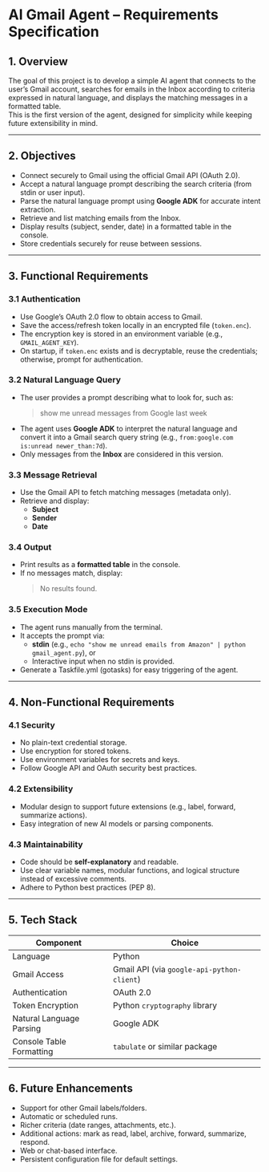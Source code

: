 # AI Gmail Agent – Requirements Specification

## 1. Overview

The goal of this project is to develop a simple AI agent that connects to the user’s Gmail account, searches for emails
in the Inbox according to criteria expressed in natural language, and displays the matching messages in a formatted
table.  
This is the first version of the agent, designed for simplicity while keeping future extensibility in mind.

---

## 2. Objectives

- Connect securely to Gmail using the official Gmail API (OAuth 2.0).
- Accept a natural language prompt describing the search criteria (from stdin or user input).
- Parse the natural language prompt using **Google ADK** for accurate intent extraction.
- Retrieve and list matching emails from the Inbox.
- Display results (subject, sender, date) in a formatted table in the console.
- Store credentials securely for reuse between sessions.

---

## 3. Functional Requirements

### 3.1 Authentication

- Use Google’s OAuth 2.0 flow to obtain access to Gmail.
- Save the access/refresh token locally in an encrypted file (`token.enc`).
- The encryption key is stored in an environment variable (e.g., `GMAIL_AGENT_KEY`).
- On startup, if `token.enc` exists and is decryptable, reuse the credentials; otherwise, prompt for authentication.

### 3.2 Natural Language Query

- The user provides a prompt describing what to look for, such as:
  > show me unread messages from Google last week
- The agent uses **Google ADK** to interpret the natural language and convert it into a Gmail search query string (e.g.,
  `from:google.com is:unread newer_than:7d`).
- Only messages from the **Inbox** are considered in this version.

### 3.3 Message Retrieval

- Use the Gmail API to fetch matching messages (metadata only).
- Retrieve and display:
    - **Subject**
    - **Sender**
    - **Date**

### 3.4 Output

- Print results as a **formatted table** in the console.
- If no messages match, display:
  > No results found.

### 3.5 Execution Mode

- The agent runs manually from the terminal.
- It accepts the prompt via:
    - **stdin** (e.g., `echo "show me unread emails from Amazon" | python gmail_agent.py`), or
    - Interactive input when no stdin is provided.
- Generate a Taskfile.yml (gotasks) for easy triggering of the agent.

---

## 4. Non-Functional Requirements

### 4.1 Security

- No plain-text credential storage.
- Use encryption for stored tokens.
- Use environment variables for secrets and keys.
- Follow Google API and OAuth security best practices.

### 4.2 Extensibility

- Modular design to support future extensions (e.g., label, forward, summarize actions).
- Easy integration of new AI models or parsing components.

### 4.3 Maintainability

- Code should be **self-explanatory** and readable.
- Use clear variable names, modular functions, and logical structure instead of excessive comments.
- Adhere to Python best practices (PEP 8).

---

## 5. Tech Stack

| Component                | Choice                                     |
|--------------------------|--------------------------------------------|
| Language                 | Python                                     |
| Gmail Access             | Gmail API (via `google-api-python-client`) |
| Authentication           | OAuth 2.0                                  |
| Token Encryption         | Python `cryptography` library              |
| Natural Language Parsing | Google ADK                                 |
| Console Table Formatting | `tabulate` or similar package              |

---

## 6. Future Enhancements

- Support for other Gmail labels/folders.
- Automatic or scheduled runs.
- Richer criteria (date ranges, attachments, etc.).
- Additional actions: mark as read, label, archive, forward, summarize, respond.
- Web or chat-based interface.
- Persistent configuration file for default settings.

